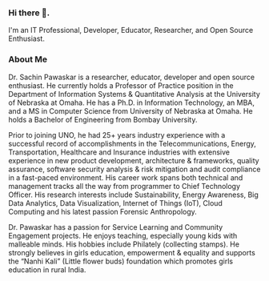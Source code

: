 <!--
**SachinPawaskarUNO/SachinPawaskarUNO** is a ✨ _special_ ✨ repository because its `README.md` (this file) appears on your GitHub profile.

Here are some ideas to get you started:

- 🔭 I’m currently working on ...
- 🌱 I’m currently learning ...
- 👯 I’m looking to collaborate on ...
- 🤔 I’m looking for help with ...
- 💬 Ask me about ...
- 📫 How to reach me: ...
- 😄 Pronouns: ...
- ⚡ Fun fact: ...
-->

### Hi there 👋.
I'm an IT Professional, Developer, Educator, Researcher, and Open Source Enthusiast.

### About Me
Dr. Sachin Pawaskar is a researcher, educator, developer and open source enthusiast. He currently holds a Professor of Practice position in the Department of Information Systems & Quantitative Analysis at the University of Nebraska at Omaha. He has a Ph.D. in Information Technology, an MBA, and a MS in Computer Science from University of Nebraska at Omaha. He holds a Bachelor of Engineering from Bombay University.

Prior to joining UNO, he had 25+ years industry experience with a successful record of accomplishments in the Telecommunications, Energy, Transportation, Healthcare and Insurance industries with extensive experience in new product development, architecture & frameworks, quality assurance, software security analysis & risk mitigation and audit compliance in a fast-paced environment. His career work spans both technical and management tracks all the way from programmer to Chief Technology Officer. His research interests include Sustainability, Energy Awareness, Big Data Analytics, Data Visualization, Internet of Things (IoT), Cloud Computing and his latest passion Forensic Anthropology.

Dr. Pawaskar has a passion for Service Learning and Community Engagement projects. He enjoys teaching, especially young kids with malleable minds. His hobbies include Philately (collecting stamps). He strongly believes in girls education, empowerment & equality and supports the “Nanhi Kali” (Little flower buds) foundation which promotes girls education in rural India.
